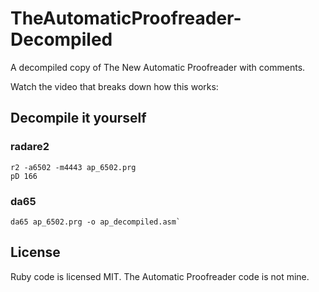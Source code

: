 # TheAutomaticProofreader-Decompiled

A decompiled copy of The New Automatic Proofreader with comments.

Watch the video that breaks down how this works:



## Decompile it yourself

### radare2

```
r2 -a6502 -m4443 ap_6502.prg
pD 166
```

### da65

```
da65 ap_6502.prg -o ap_decompiled.asm`
```

## License

Ruby code is licensed MIT. The Automatic Proofreader code is not mine.
